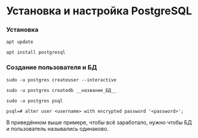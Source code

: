 # Установка и настройка PostgreSQL



### Установка

```shell
apt update
```

```shell
apt install postgresql
```

### Создание пользователя и БД

```shell
sudo -u postgres createuser --interactive
```

```shell
sudo -u postgres createdb __название_БД__
```

```shell
sudo -u postgres psql
```

```psql
psql=# alter user <username> with encrypted password '<password>';
```

В приведённом выше примере, чтобы всё заработало, нужно чтобы БД и пользователь назывались одинаково.
